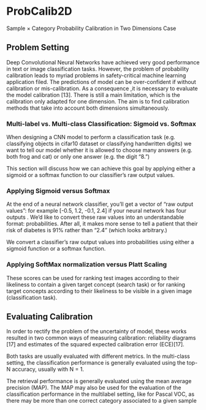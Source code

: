# ProbCalib2D
Sample × Category Probability Calibration in Two Dimensions Case

## Problem Setting
Deep Convolutional Neural Networks have achieved very good performance in text or image classification tasks. However, the problem of probability calibration leads to myriad problems in safety-critical machine learning application filed. The predictions of model can be over-confident if without calibration or mis-calibration.  As a consequence ,it is necessary to evaluate the model calibration [13]. There is still a main limitation, which is the calibration only adapted for one dimension. The aim is to find calibration methods that take into account both dimensions simultaneously. 

### Multi-label vs. Multi-class Classification: Sigmoid vs. Softmax
When designing a CNN model to perform a classification task (e.g. classifying objects in cifar10 dataset or classifying handwritten digits) we want to tell our model whether it is allowed to choose many answers (e.g. both frog and cat) or only one answer (e.g. the digit “8.”) 


This section will discuss how we can achieve this goal by applying either a sigmoid or a softmax function to our classifier’s raw output values.

### Applying Sigmoid versus Softmax
At the end of a neural network classifier, you’ll get a vector of “raw output values”: for example [-0.5, 1.2, -0.1, 2.4] if your neural network has four outputs . We’d like to convert these raw values into an understandable format: probabilities. After all, it makes more sense to tell a patient that their risk of diabetes is 91\% rather than “2.4” (which looks arbitrary.)

We convert a classifier’s raw output values into probabilities using either a sigmoid function or a softmax function.


### Applying SoftMax normalization versus Platt Scaling
These scores can be used for ranking test images according to their likeliness to contain a given target concept (search task) or for ranking target concepts according to their likeliness to be visible in a given image (classification task). 

## Evaluating Calibration 
In order to rectify the problem of the uncertainty of model, these works resulted in two common ways of measuring calibration: reliability diagrams [17] and estimates of the squared expected calibration error (ECE)[17].

Both tasks are usually evaluated with different metrics. In the multi-class setting, the classification performance is generally evaluated using the top-N accuracy, usually with N = 1.

The retrieval performance is generally evaluated using the mean average precision (MAP).
The MAP may also be used for the evaluation of the classification performance in the multilabel setting, like for Pascal VOC, as there may be more than one correct category associated to a given sample
